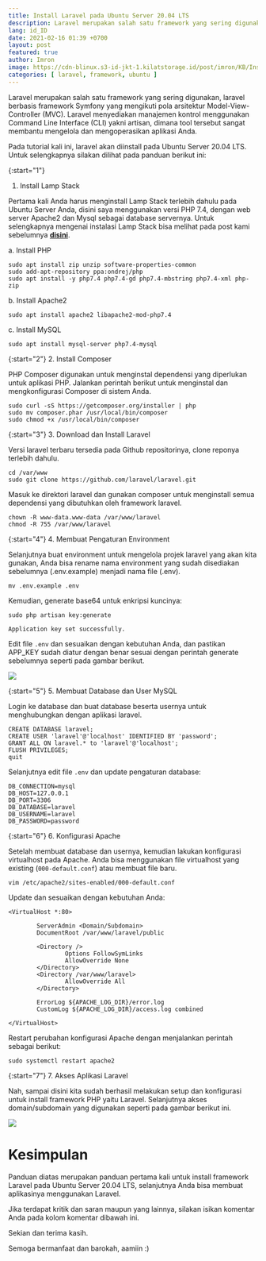 ```yaml
---
title: Install Laravel pada Ubuntu Server 20.04 LTS
description: Laravel merupakan salah satu framework yang sering digunakan, laravel berbasis framework Symfony yang mengikuti pola arsitektur Model-View-Controller (MVC). 
lang: id_ID
date: 2021-02-16 01:39 +0700
layout: post
featured: true
author: Imron
image: https://cdn-blinux.s3-id-jkt-1.kilatstorage.id/post/imron/KB/Install%20Laravell/install-laravel.png
categories: [ laravel, framework, ubuntu ]
---
```


Laravel merupakan salah satu framework yang sering digunakan, laravel berbasis framework Symfony yang mengikuti pola arsitektur Model-View-Controller (MVC). 
Laravel menyediakan manajemen kontrol menggunakan Command Line Interface (CLI) yakni artisan, dimana tool tersebut sangat membantu mengelola dan mengoperasikan aplikasi Anda.

Pada tutorial kali ini, laravel akan diinstall pada Ubuntu Server 20.04 LTS. Untuk selengkapnya silakan dilihat pada panduan berikut ini: 

{:start="1"}
1. Install Lamp Stack 

Pertama kali Anda harus menginstall Lamp Stack terlebih dahulu pada Ubuntu Server Anda, disini saya menggunakan versi PHP 7.4, dengan web server Apache2 dan Mysql sebagai database servernya. Untuk selengkapnya mengenai instalasi Lamp Stack bisa melihat pada post kami sebelumnya [**disini**](https://belajarlinux.id/install-lamp-stack-di-ubuntu-20-04/). 

a. Install PHP 

```
sudo apt install zip unzip software-properties-common
sudo add-apt-repository ppa:ondrej/php
sudo apt install -y php7.4 php7.4-gd php7.4-mbstring php7.4-xml php-zip
```

b. Install Apache2

```
sudo apt install apache2 libapache2-mod-php7.4
```

c. Install MySQL 

```
sudo apt install mysql-server php7.4-mysql
```

{:start="2"}
2. Install Composer 

PHP Composer digunakan untuk menginstal dependensi yang diperlukan untuk aplikasi PHP. Jalankan perintah berikut untuk menginstal dan mengkonfigurasi Composer di sistem Anda.

```
sudo curl -sS https://getcomposer.org/installer | php
sudo mv composer.phar /usr/local/bin/composer
sudo chmod +x /usr/local/bin/composer
```

{:start="3"}
3. Download dan Install Laravel 

Versi laravel terbaru tersedia pada Github repositorinya, clone reponya terlebih dahulu. 

```
cd /var/www
sudo git clone https://github.com/laravel/laravel.git
```

Masuk ke direktori laravel dan gunakan composer untuk menginstall semua dependensi yang dibutuhkan oleh framework laravel. 

```
chown -R www-data.www-data /var/www/laravel
chmod -R 755 /var/www/laravel
```

{:start="4"}
4. Membuat Pengaturan Environment 

Selanjutnya buat environment untuk mengelola projek laravel yang akan kita gunakan, Anda bisa rename nama environment yang sudah disediakan sebelumnya (.env.example) menjadi nama file (.env). 

```
mv .env.example .env
```

Kemudian, generate base64 untuk enkripsi kuncinya: 

```
sudo php artisan key:generate

Application key set successfully.
```

Edit file `.env` dan sesuaikan dengan kebutuhan Anda, dan pastikan APP_KEY sudah diatur dengan benar sesuai dengan perintah generate sebelumnya seperti pada gambar berikut. 

![](https://cdn-blinux.s3-id-jkt-1.kilatstorage.id/post/imron/KB/Install%20Laravell/2.%20APP_Key.png)

{:start="5"}
5. Membuat Database dan User MySQL

Login ke database dan buat database beserta usernya untuk menghubungkan dengan aplikasi laravel. 

```
CREATE DATABASE laravel;
CREATE USER 'laravel'@'localhost' IDENTIFIED BY 'password';
GRANT ALL ON laravel.* to 'laravel'@'localhost';
FLUSH PRIVILEGES;
quit
```

Selanjutnya edit file `.env` dan update pengaturan database: 

```
DB_CONNECTION=mysql
DB_HOST=127.0.0.1
DB_PORT=3306
DB_DATABASE=laravel
DB_USERNAME=laravel
DB_PASSWORD=password
```

{:start="6"}
6. Konfigurasi Apache 

Setelah membuat database dan usernya, kemudian lakukan konfigurasi virtualhost pada Apache. Anda bisa menggunakan file virtualhost yang existing (`000-default.conf`) atau membuat file baru. 

```
vim /etc/apache2/sites-enabled/000-default.conf
```

Update dan sesuaikan dengan kebutuhan Anda: 

```
<VirtualHost *:80>

        ServerAdmin <Domain/Subdomain>
        DocumentRoot /var/www/laravel/public

        <Directory />
                Options FollowSymLinks
                AllowOverride None
        </Directory>
        <Directory /var/www/laravel>
                AllowOverride All
        </Directory>

        ErrorLog ${APACHE_LOG_DIR}/error.log
        CustomLog ${APACHE_LOG_DIR}/access.log combined

</VirtualHost>
```

Restart perubahan konfigurasi Apache dengan menjalankan perintah sebagai berikut: 

```
sudo systemctl restart apache2
```

{:start="7"}
7. Akses Aplikasi Laravel 

Nah, sampai disini kita sudah berhasil melakukan setup dan konfigurasi untuk install framework PHP yaitu Laravel. Selanjutnya akses domain/subdomain yang digunakan seperti pada gambar berikut ini.

![](https://cdn-blinux.s3-id-jkt-1.kilatstorage.id/post/imron/KB/Install%20Laravell/3.%20Akses%20Laravel.png)

# Kesimpulan
Panduan diatas merupakan panduan pertama kali untuk install framework Laravel pada Ubuntu Server 20.04 LTS, selanjutnya Anda bisa membuat aplikasinya menggunakan Laravel. 

Jika terdapat kritik dan saran maupun yang lainnya, silakan isikan komentar Anda pada kolom komentar dibawah ini. 

Sekian dan terima kasih. 

Semoga bermanfaat dan barokah, aamiin :) 
